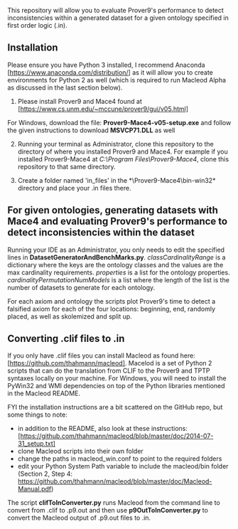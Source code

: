 This repository will allow you to evaluate Prover9's performance to detect inconsistencies within a generated dataset for a given ontology specified in first order logic (.in).


## Installation
Please ensure you have Python 3 installed, I recommend Anaconda [https://www.anaconda.com/distribution/] as it will allow you to create environments for Python 2 as well (which is required to run Macleod Alpha as discussed in the last section below).

1. Please install Prover9 and Mace4 found at [https://www.cs.unm.edu/~mccune/prover9/gui/v05.html]

For Windows, download the file: **Prover9-Mace4-v05-setup.exe** and follow the given instructions to download **MSVCP71.DLL** as well

2. Running your terminal as Administrator, clone this repository to the directory of where you installed Prover9 and Mace4. For example if you installed Prover9-Mace4 at *C:\Program Files\Prover9-Mace4*, clone this repository to that same directory.

3. Create a folder named 'in_files' in the *\Prover9-Mace4\bin-win32\* directory and place your .in files there.


## For given ontologies, generating datasets with Mace4 and evaluating Prover9's performance to detect inconsistencies within the dataset
Running your IDE as an Administrator, you only needs to edit the specified lines in **DatasetGeneratorAndBenchMarks.py**.
*classCardinalityRange* is a dictionary where the keys are the ontology classes and the values are the max cardinality requirements.
*properties* is a list for the ontology properties.
*cardinalityPermutationNumModels* is a list where the length of the list is the number of datasets to generate for each ontology.

For each axiom and ontology the scripts plot Prover9's time to detect a falsified axiom for each of the four locations: beginning, end, randomly placed, as well as skolemized and split up.

## Converting .clif files to .in

If you only have .clif files you can install Macleod as found here: [https://github.com/thahmann/macleod]. Macelod is a set of Python 2 scripts that can do the translation from CLIF to the Prover9 and TPTP syntaxes locally on your machine.
For Windows, you will need to install the PyWin32 and WMI dependencies on top of the Python libraries mentioned in the Macleod README. 

FYI the installation instructions are a bit scattered on the GitHub repo, but some things to note:
- in addition to the README, also look at these instructions: [https://github.com/thahmann/macleod/blob/master/doc/2014-07-31_setup.txt]
- clone Macleod scripts into their own folder
- change the paths in macleod_win.conf to point to the required folders
- edit your Python System Path variable to include the macleod/bin folder (Section 2, Step 4: https://github.com/thahmann/macleod/blob/master/doc/Macleod-Manual.pdf)


The script **clifToInConverter.py** runs Macleod from the command line to convert from .clif to .p9.out and then use **p9OutToInConverter.py** to convert the Macleod output of .p9.out files to .in.
